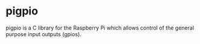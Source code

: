 pigpio
======

pigpio is a C library for the Raspberry Pi which allows control of the general purpose input outputs (gpios).
